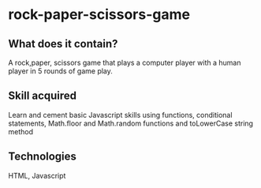# rock-paper-scissors-game

## What does it contain?

A rock,paper, scissors game that plays a computer player with a human player in 5 rounds of game play.

## Skill acquired

Learn and cement basic Javascript skills using functions, conditional statements, Math.floor and Math.random functions and toLowerCase string method

## Technologies

HTML, Javascript
